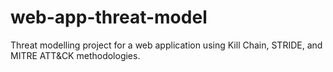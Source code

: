 # web-app-threat-model
Threat modelling project for a web application using Kill Chain, STRIDE, and MITRE ATT&amp;CK methodologies.
